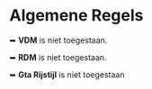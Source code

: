 # Algemene Regels

➥ <b>VDM</b> is niet toegestaan.

➥ <b>RDM</b> is niet toegestaan.

➥ <b>Gta Rijstijl</b> is niet toegestaan
